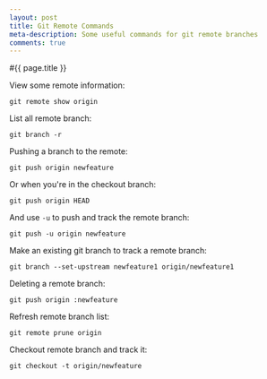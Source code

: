 ```yaml
---
layout: post
title: Git Remote Commands
meta-description: Some useful commands for git remote branches
comments: true
---
```


#{{ page.title }}

View some remote information:

	git remote show origin

List all remote branch:

	git branch -r

Pushing a branch to the remote:

	git push origin newfeature

Or when you're in the checkout branch:

	git push origin HEAD

And use `-u` to push and track the remote branch:

	git push -u origin newfeature

Make an existing git branch to track a remote branch:

	git branch --set-upstream newfeature1 origin/newfeature1

Deleting a remote branch:

	git push origin :newfeature

Refresh remote branch list:

	git remote prune origin

Checkout remote branch and track it:

	git checkout -t origin/newfeature

